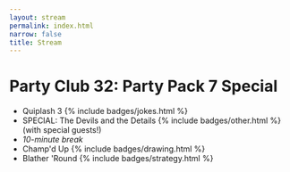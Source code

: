 ```yaml
---
layout: stream
permalink: index.html
narrow: false
title: Stream
---
```

<!-- stream id, date, and time are in _config.yml -->

<!-- badges to go with game name: jokes, drawing, trivia, strategy, other -->
# Party Club 32: Party Pack 7 Special
* Quiplash 3 {% include badges/jokes.html %}
* SPECIAL: The Devils and the Details {% include badges/other.html %} (with special guests!)
* *10-minute break*
* Champ'd Up {% include badges/drawing.html %}
* Blather 'Round {% include badges/strategy.html %}
